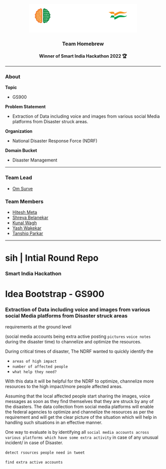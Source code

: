 <p align="center"><img src="https://github.com/hiteshmeta85/sih-web/blob/main/public/readme-images/SIH2022-logo.png" /></p>
<h3 align="center">Team Homebrew</h3>
<h4 align="center">Winner of Smart India Hackathon 2022 🏆</h4>

---

### About

**Topic**
- GS900

**Problem Statement**
- Extraction of Data including voice and images from various social Media platforms from Disaster struck areas.

**Organization**
- National Disaster Response Force (NDRF)

**Domain Bucket**
- Disaster Management

---

### Team Lead
- [Om Surve](https://github.com/gamingflexer)
### Team Members
- [Hitesh Meta](https://github.com/hiteshmeta85)
- [Shreya Belanekar](https://github.com/ShreyaMBelanekar42)
- [Kunal Wagh](https://github.com/kunalwagh30092002)
- [Yash Wakekar](https://github.com/Yash-Wakekar)
- [Tanshiq Parkar](https://github.com/RevTpark)

---
# sih | Intial Round Repo

### Smart India Hackathon



# Idea Bootstrap - GS900

### Extraction of Data including voice and images from various social Media platforms from Disaster struck areas

requirements at the ground level

(social media accounts being extra active posting `pictures` `voice notes` during the disaster time) to channelize and optimize the resources. 

During critical times of disaster, The NDRF wanted to quickly identify the 

- `areas of high impact`
- `number of affected people` 
- `what help they need?` 

With this data it will be helpful for the NDRF to optimize, channelize more resources to the high impact/more people affected areas. 

Assuming that the local affected people start sharing the images, voice messages as soon as they find themselves that they are struck by any of the disasters. The data collection from social media platforms will enable the federal agencies to optimize and channelize the resources as per the requirement and will get the clear picture of the situation which will help in handling such situations in an effective manner.

One way to evaluate is by identifying all `social media accounts across various platforms which have some extra activity` in case of any unusual incident/ in case of Disaster. 

`detect rsources people need in tweet`

`find extra active accounts`
